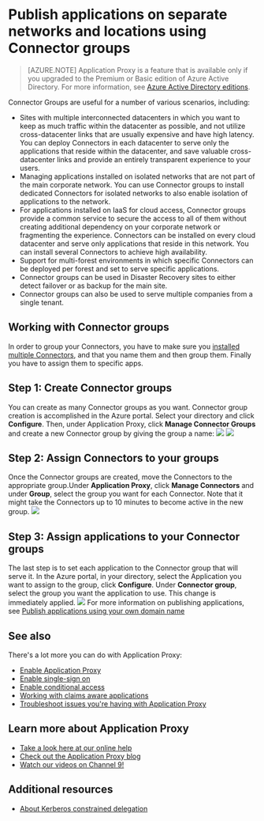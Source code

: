 <properties
	pageTitle="Working with Azure AD Application Proxy Connectors"
	description="Covers how to create and manage groups of Connectors in Azure AD Application Proxy."
	services="active-directory"
	documentationCenter=""
	authors="rkarlin"
	manager="StevenPo"
	editor=""/>

<tags
	ms.service="active-directory"
	ms.workload="identity"
	ms.tgt_pltfrm="na"
	ms.devlang="na"
	ms.topic="article"
	ms.date="10/13/2015"
	ms.author="rkarlin"/>


# Publish applications on separate networks and locations using Connector groups

> [AZURE.NOTE] Application Proxy is a feature that is available only if you upgraded to the Premium or Basic edition of Azure Active Directory. For more information, see [Azure Active Directory editions](active-directory-edition.md).

Connector Groups are useful for a number of various scenarios, including:


- Sites with multiple interconnected datacenters in which you want to keep as much traffic within the datacenter as possible, and not utilize cross-datacenter links that are usually expensive and have high latency. You can deploy Connectors in each datacenter to serve only the applications that reside within the datacenter, and save valuable cross-datacenter links and provide an entirely transparent experience to your users.
- Managing applications installed on isolated networks that are not part of the main corporate network. You can use Connector groups to install dedicated Connectors for isolated networks to also enable isolation of applications to the network.
- For applications installed on IaaS for cloud access, Connector groups provide a common service to secure the access to all of them without creating additional dependency on your corporate network or fragmenting the experience. Connectors can be installed on every cloud datacenter and serve only applications that reside in this network. You can install several Connectors to achieve high availability.
- Support for multi-forest environments in which specific Connectors can be deployed per forest and set to serve specific applications.
- Connector groups can be used in Disaster Recovery sites to either detect failover or as backup for the main site.
- Connector groups can also be used to serve multiple companies from a single tenant.


## Working with Connector groups
In order to group your Connectors, you have to make sure you [installed multiple Connectors](active-directory-application-proxy-enable.md), and that you name them and then group them. Finally you have to assign them to specific apps.

## Step 1: Create Connector groups
You can create as many Connector groups as you want. Connector group creation is accomplished in the Azure portal. Select your directory and click **Configure**. Then, under Application Proxy, click **Manage Connector Groups** and create a new Connector group by giving the group a name:
	![](./media/active-directory-application-proxy-connectors/app_proxy_connectors_creategroup.png)
	![](./media/active-directory-application-proxy-connectors/app_proxy_connectors_namegroup.png)
## Step 2: Assign Connectors to your groups
Once the Connector groups are created, move the Connectors to the appropriate group.Under **Application Proxy**, click **Manage Connectors** and under **Group**, select the group you want for each Connector. Note that it might take the Connectors up to 10 minutes to become active in the new group.
	![](./media/active-directory-application-proxy-connectors/app_proxy_connectors_connectorlist.png)
## Step 3: Assign applications to your Connector groups
The last step is to set each application to the Connector group that will serve it. In the Azure portal, in your directory, select the Application you want to assign to the group, click **Configure**. Under **Connector group**, select the group you want the application to use. This change is immediately applied.
	![](./media/active-directory-application-proxy-connectors/app_proxy_connectors_newgroup.png)
For more information on publishing applications, see [Publish applications using your own domain name](active-directory-application-proxy-custom-domains.md)
## See also
There's a lot more you can do with Application Proxy:

- [Enable Application Proxy](active-directory-application-proxy-enable.md)
- [Enable single-sign on](active-directory-application-proxy-sso-using-kcd.md)
- [Enable conditional access](active-directory-application-proxy-conditional-access.md)
- [Working with claims aware applications](active-directory-application-proxy-claims-aware-apps.md)
- [Troubleshoot issues you're having with Application Proxy](active-directory-application-proxy-troubleshoot.md)

## Learn more about Application Proxy
- [Take a look here at our online help](active-directory-application-proxy-enable.md)
- [Check out the Application Proxy blog](http://blogs.technet.com/b/applicationproxyblog/)
- [Watch our videos on Channel 9!](http://channel9.msdn.com/events/Ignite/2015/BRK3864)

## Additional resources

* [About Kerberos constrained delegation](http://technet.microsoft.com/library/cc995228.aspx)
